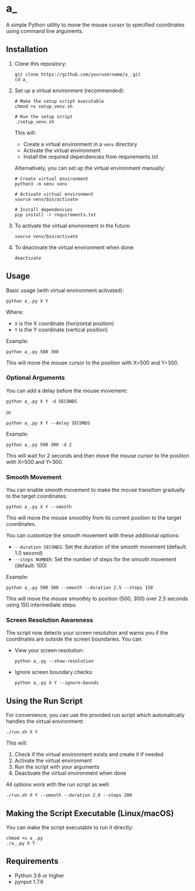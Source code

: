 # a\_

A simple Python utility to move the mouse cursor to specified coordinates using command line arguments.

## Installation

1. Clone this repository:

   ```
   git clone https://github.com/yourusername/a_.git
   cd a_
   ```

2. Set up a virtual environment (recommended):

   ```
   # Make the setup script executable
   chmod +x setup_venv.sh

   # Run the setup script
   ./setup_venv.sh
   ```

   This will:

   - Create a virtual environment in a `venv` directory
   - Activate the virtual environment
   - Install the required dependencies from requirements.txt

   Alternatively, you can set up the virtual environment manually:

   ```
   # Create virtual environment
   python3 -m venv venv

   # Activate virtual environment
   source venv/bin/activate

   # Install dependencies
   pip install -r requirements.txt
   ```

3. To activate the virtual environment in the future:

   ```
   source venv/bin/activate
   ```

4. To deactivate the virtual environment when done:
   ```
   deactivate
   ```

## Usage

Basic usage (with virtual environment activated):

```
python a_.py X Y
```

Where:

- `X` is the X coordinate (horizontal position)
- `Y` is the Y coordinate (vertical position)

Example:

```
python a_.py 500 300
```

This will move the mouse cursor to the position with X=500 and Y=300.

### Optional Arguments

You can add a delay before the mouse movement:

```
python a_.py X Y -d SECONDS
```

or

```
python a_.py X Y --delay SECONDS
```

Example:

```
python a_.py 500 300 -d 2
```

This will wait for 2 seconds and then move the mouse cursor to the position with X=500 and Y=300.

### Smooth Movement

You can enable smooth movement to make the mouse transition gradually to the target coordinates:

```
python a_.py X Y --smooth
```

This will move the mouse smoothly from its current position to the target coordinates.

You can customize the smooth movement with these additional options:

- `--duration SECONDS`: Set the duration of the smooth movement (default: 1.0 second)
- `--steps NUMBER`: Set the number of steps for the smooth movement (default: 100)

Example:

```
python a_.py 500 300 --smooth --duration 2.5 --steps 150
```

This will move the mouse smoothly to position (500, 300) over 2.5 seconds using 150 intermediate steps.

### Screen Resolution Awareness

The script now detects your screen resolution and warns you if the coordinates are outside the screen boundaries. You can:

- View your screen resolution:

  ```
  python a_.py --show-resolution
  ```

- Ignore screen boundary checks:
  ```
  python a_.py X Y --ignore-bounds
  ```

## Using the Run Script

For convenience, you can use the provided run script which automatically handles the virtual environment:

```
./run.sh X Y
```

This will:

1. Check if the virtual environment exists and create it if needed
2. Activate the virtual environment
3. Run the script with your arguments
4. Deactivate the virtual environment when done

All options work with the run script as well:

```
./run.sh X Y --smooth --duration 2.0 --steps 200
```

## Making the Script Executable (Linux/macOS)

You can make the script executable to run it directly:

```
chmod +x a_.py
./a_.py X Y
```

## Requirements

- Python 3.6 or higher
- pynput 1.7.6

